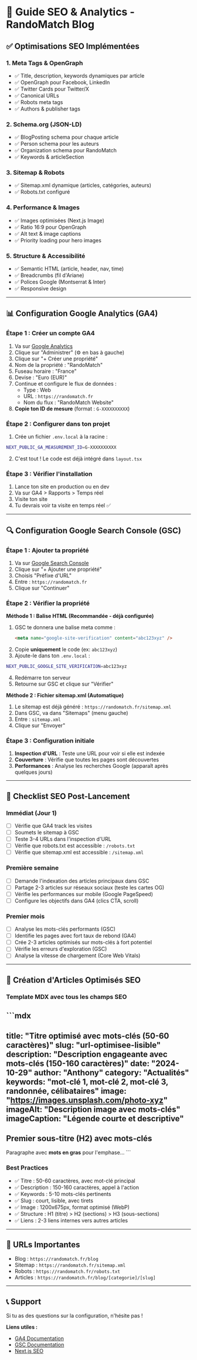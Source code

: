 # 🚀 Guide SEO & Analytics - RandoMatch Blog

## ✅ Optimisations SEO Implémentées

### 1. Meta Tags & OpenGraph
- ✅ Title, description, keywords dynamiques par article
- ✅ OpenGraph pour Facebook, LinkedIn
- ✅ Twitter Cards pour Twitter/X
- ✅ Canonical URLs
- ✅ Robots meta tags
- ✅ Authors & publisher tags

### 2. Schema.org (JSON-LD)
- ✅ BlogPosting schema pour chaque article
- ✅ Person schema pour les auteurs
- ✅ Organization schema pour RandoMatch
- ✅ Keywords & articleSection

### 3. Sitemap & Robots
- ✅ Sitemap.xml dynamique (articles, catégories, auteurs)
- ✅ Robots.txt configuré

### 4. Performance & Images
- ✅ Images optimisées (Next.js Image)
- ✅ Ratio 16:9 pour OpenGraph
- ✅ Alt text & image captions
- ✅ Priority loading pour hero images

### 5. Structure & Accessibilité
- ✅ Semantic HTML (article, header, nav, time)
- ✅ Breadcrumbs (fil d'Ariane)
- ✅ Polices Google (Montserrat & Inter)
- ✅ Responsive design

---

## 📊 Configuration Google Analytics (GA4)

### Étape 1 : Créer un compte GA4

1. Va sur [Google Analytics](https://analytics.google.com)
2. Clique sur "Administrer" (⚙️ en bas à gauche)
3. Clique sur "+ Créer une propriété"
4. Nom de la propriété : "RandoMatch"
5. Fuseau horaire : "France"
6. Devise : "Euro (EUR)"
7. Continue et configure le flux de données :
   - Type : Web
   - URL : `https://randomatch.fr`
   - Nom du flux : "RandoMatch Website"
8. **Copie ton ID de mesure** (format : `G-XXXXXXXXXX`)

### Étape 2 : Configurer dans ton projet

1. Crée un fichier `.env.local` à la racine :
```bash
NEXT_PUBLIC_GA_MEASUREMENT_ID=G-XXXXXXXXXX
```

2. C'est tout ! Le code est déjà intégré dans `layout.tsx`

### Étape 3 : Vérifier l'installation

1. Lance ton site en production ou en dev
2. Va sur GA4 > Rapports > Temps réel
3. Visite ton site
4. Tu devrais voir ta visite en temps réel ✅

---

## 🔍 Configuration Google Search Console (GSC)

### Étape 1 : Ajouter ta propriété

1. Va sur [Google Search Console](https://search.google.com/search-console)
2. Clique sur "+ Ajouter une propriété"
3. Choisis "Préfixe d'URL"
4. Entre : `https://randomatch.fr`
5. Clique sur "Continuer"

### Étape 2 : Vérifier la propriété

**Méthode 1 : Balise HTML (Recommandée - déjà configurée)**
1. GSC te donnera une balise meta comme :
   ```html
   <meta name="google-site-verification" content="abc123xyz" />
   ```
2. Copie **uniquement** le code (ex: `abc123xyz`)
3. Ajoute-le dans ton `.env.local` :
```bash
NEXT_PUBLIC_GOOGLE_SITE_VERIFICATION=abc123xyz
```
4. Redémarre ton serveur
5. Retourne sur GSC et clique sur "Vérifier"

**Méthode 2 : Fichier sitemap.xml (Automatique)**
1. Le sitemap est déjà généré : `https://randomatch.fr/sitemap.xml`
2. Dans GSC, va dans "Sitemaps" (menu gauche)
3. Entre : `sitemap.xml`
4. Clique sur "Envoyer"

### Étape 3 : Configuration initiale

1. **Inspection d'URL** : Teste une URL pour voir si elle est indexée
2. **Couverture** : Vérifie que toutes les pages sont découvertes
3. **Performances** : Analyse les recherches Google (apparaît après quelques jours)

---

## 🎯 Checklist SEO Post-Lancement

### Immédiat (Jour 1)
- [ ] Vérifie que GA4 track les visites
- [ ] Soumets le sitemap à GSC
- [ ] Teste 3-4 URLs dans l'inspection d'URL
- [ ] Vérifie que robots.txt est accessible : `/robots.txt`
- [ ] Vérifie que sitemap.xml est accessible : `/sitemap.xml`

### Première semaine
- [ ] Demande l'indexation des articles principaux dans GSC
- [ ] Partage 2-3 articles sur réseaux sociaux (teste les cartes OG)
- [ ] Vérifie les performances sur mobile (Google PageSpeed)
- [ ] Configure les objectifs dans GA4 (clics CTA, scroll)

### Premier mois
- [ ] Analyse les mots-clés performants (GSC)
- [ ] Identifie les pages avec fort taux de rebond (GA4)
- [ ] Crée 2-3 articles optimisés sur mots-clés à fort potentiel
- [ ] Vérifie les erreurs d'exploration (GSC)
- [ ] Analyse la vitesse de chargement (Core Web Vitals)

---

## 📝 Création d'Articles Optimisés SEO

### Template MDX avec tous les champs SEO

\`\`\`mdx
---
title: "Titre optimisé avec mots-clés (50-60 caractères)"
slug: "url-optimisee-lisible"
description: "Description engageante avec mots-clés (150-160 caractères)"
date: "2024-10-29"
author: "Anthony"
category: "Actualités"
keywords: "mot-clé 1, mot-clé 2, mot-clé 3, randonnée, célibataires"
image: "https://images.unsplash.com/photo-xyz"
imageAlt: "Description image avec mots-clés"
imageCaption: "Légende courte et descriptive"
---

## Premier sous-titre (H2) avec mots-clés

Paragraphe avec **mots en gras** pour l'emphase...
\`\`\`

### Best Practices
- ✅ Titre : 50-60 caractères, avec mot-clé principal
- ✅ Description : 150-160 caractères, appel à l'action
- ✅ Keywords : 5-10 mots-clés pertinents
- ✅ Slug : court, lisible, avec tirets
- ✅ Image : 1200x675px, format optimisé (WebP)
- ✅ Structure : H1 (titre) > H2 (sections) > H3 (sous-sections)
- ✅ Liens : 2-3 liens internes vers autres articles

---

## 🔗 URLs Importantes

- Blog : `https://randomatch.fr/blog`
- Sitemap : `https://randomatch.fr/sitemap.xml`
- Robots : `https://randomatch.fr/robots.txt`
- Articles : `https://randomatch.fr/blog/[categorie]/[slug]`

---

## 📞 Support

Si tu as des questions sur la configuration, n'hésite pas !

**Liens utiles :**
- [GA4 Documentation](https://support.google.com/analytics/)
- [GSC Documentation](https://support.google.com/webmasters/)
- [Next.js SEO](https://nextjs.org/learn/seo/introduction-to-seo)
